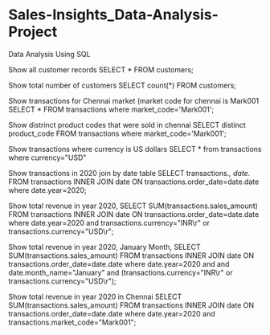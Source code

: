 # Sales-Insights_Data-Analysis-Project

Data Analysis Using SQL

Show all customer records
SELECT * FROM customers;


Show total number of customers
SELECT count(*) FROM customers;


Show transactions for Chennai market (market code for chennai is Mark001
SELECT * FROM transactions where market_code='Mark001';


Show distrinct product codes that were sold in chennai
SELECT distinct product_code FROM transactions where market_code='Mark001';


Show transactions where currency is US dollars
SELECT * from transactions where currency="USD"


Show transactions in 2020 join by date table
SELECT transactions.*, date.* FROM transactions INNER JOIN date ON transactions.order_date=date.date where date.year=2020;


Show total revenue in year 2020,
SELECT SUM(transactions.sales_amount) FROM transactions INNER JOIN date ON transactions.order_date=date.date where date.year=2020 and transactions.currency="INR\r" or transactions.currency="USD\r";


Show total revenue in year 2020, January Month,
SELECT SUM(transactions.sales_amount) FROM transactions INNER JOIN date ON transactions.order_date=date.date where date.year=2020 and and date.month_name="January" and (transactions.currency="INR\r" or transactions.currency="USD\r");


Show total revenue in year 2020 in Chennai
SELECT SUM(transactions.sales_amount) FROM transactions INNER JOIN date ON transactions.order_date=date.date where date.year=2020 and transactions.market_code="Mark001";
